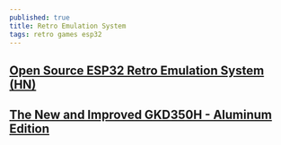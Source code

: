 ```yaml
---
published: true
title: Retro Emulation System
tags: retro games esp32
---
```

## [Open Source ESP32 Retro Emulation System (HN)](https://news.ycombinator.com/item?id=21633493)

## [The New and Improved GKD350H - Aluminum Edition](https://www.youtube.com/watch?v=NfzsSY56_F4)